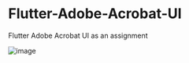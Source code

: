# Flutter-Adobe-Acrobat-UI
Flutter Adobe Acrobat UI as an assignment






![image](https://user-images.githubusercontent.com/62638943/230903362-8acb5177-7470-40f6-8586-bee362fc5733.png)
